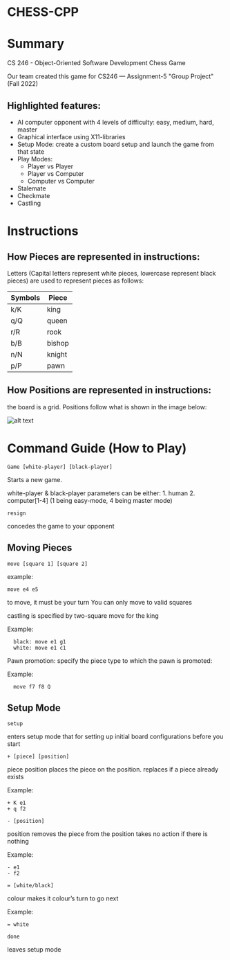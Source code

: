 # CHESS-CPP

# Summary
CS 246 - Object-Oriented Software Development Chess Game

Our team created this game for CS246 — Assignment-5 "Group Project" (Fall 2022)

## Highlighted features:

* AI computer opponent with 4 levels of difficulty: easy, medium, hard, master
* Graphical interface using X11-libraries 
* Setup Mode: create a custom board setup and launch the game from that state 
* Play Modes: 
  * Player vs Player
  * Player vs Computer
  * Computer vs Computer
* Stalemate
* Checkmate
* Castling 

# Instructions

## How Pieces are represented in instructions: 

  Letters (Capital letters represent white pieces, lowercase represent black pieces) are used to represent pieces as follows: 

  Symbols | Piece
  --------| --------
  k/K     | king
  q/Q     | queen
  r/R     | rook 
  b/B     | bishop
  n/N     | knight
  p/P     | pawn
  
## How Positions are represented in instructions: 

  the board is a grid. Positions follow what is shown in the image below: 
  
  ![alt text](https://www.houseofstaunton.com/media/wysiwyg/ChessBasics/HOS/blank-board.jpg)
  
  

# Command Guide (How to Play)

`Game [white-player] [black-player]`

  Starts a new game. 
    
  white-player & black-player parameters can be either: 
    1. human
    2. computer[1-4] (1 being easy-mode, 4 being master mode)  

`resign`
  
  concedes the game to your opponent
    
## Moving Pieces 
 
  `move [square 1] [square 2]`
  
  example: 

    move e4 e5 

  to move, it must be your turn 
  You can only move to valid squares

  castling is specified by two-square move for the king
  
  Example:

      black: move e1 g1
      white: move e1 c1
      
  Pawn promotion: specify the piece type to which the pawn is promoted: 
  
  Example:

      move f7 f8 Q 

## Setup Mode

`setup`

  enters setup mode that for setting up initial board configurations before you start
  
`+ [piece] [position]`

  piece position places the piece on the position.
  replaces if a piece already exists
  
  Example: 
  
    + K e1
    + q f2

`- [position]`

  position removes the piece from the position
  takes no action if there is nothing
  
  Example: 
  
    - e1
    - f2

`= [white/black]`

  colour makes it colour’s turn to go next
  
  Example: 
  
    = white

`done`

  leaves setup mode


